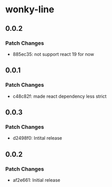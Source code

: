 # wonky-line

## 0.0.2

### Patch Changes

- 885ec35: not support react 19 for now

## 0.0.1

### Patch Changes

- c48c82f: made react dependency less strict

## 0.0.3

### Patch Changes

- d2498f0: Intital release

## 0.0.2

### Patch Changes

- af2e661: Initial release
